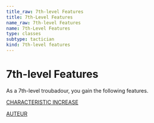```yaml
---
title_raw: 7th-level Features
title: 7th-Level Features
name_raw: 7th-level Features
name: 7th-Level Features
type: classes
subtype: tactician
kind: 7th-level features
---
```


# 7th-level Features

As a 7th-level troubadour, you gain the following features.

[CHARACTERISTIC INCREASE](./Characteristic%20Increase.md)

[AUTEUR](./Auteur.md)
